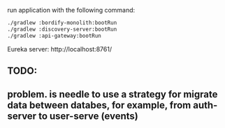 run application with the following command:

```bash
./gradlew :bordify-monolith:bootRun
./gradlew :discovery-server:bootRun
./gradlew :api-gateway:bootRun
```

Eureka server:
http://localhost:8761/

## TODO:
## problem. is needle to use a strategy for migrate data between databes, for example, from auth-server to user-serve (events)